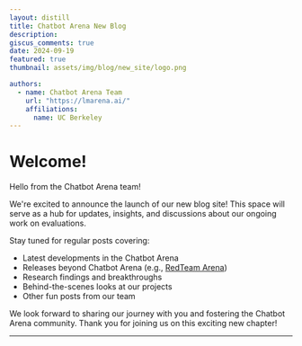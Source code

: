 ```yaml
---
layout: distill
title: Chatbot Arena New Blog
description:
giscus_comments: true
date: 2024-09-19
featured: true
thumbnail: assets/img/blog/new_site/logo.png

authors:
  - name: Chatbot Arena Team
    url: "https://lmarena.ai/"
    affiliations:
      name: UC Berkeley
---
```


# Welcome!

Hello from the Chatbot Arena team!

We're excited to announce the launch of our new blog site! This space will serve as a hub for updates, insights, and discussions about our ongoing work on evaluations.

Stay tuned for regular posts covering:

- Latest developments in the Chatbot Arena
- Releases beyond Chatbot Arena (e.g., [RedTeam Arena](https://redarena.ai))
- Research findings and breakthroughs
- Behind-the-scenes looks at our projects
- Other fun posts from our team

We look forward to sharing our journey with you and fostering the Chatbot Arena community. Thank you for joining us on this exciting new chapter!

---
